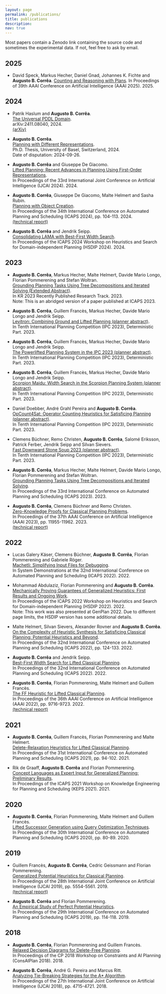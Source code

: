 ```yaml
---
layout: page
permalink: /publications/
title: publications
description:
nav: true
---
```


Most papers contain a Zenodo link containing the source code and sometimes the
experimental data. If not, feel free to ask by email.

## 2025

- David Speck, Markus Hecher, Daniel Gnad, Johannes K. Fichte and **Augusto B. Corrêa**.
  [Counting and Reasoning with Plans](../assets/pdf/speck-at-al-aaai2025.pdf).
  In Proceedings of 39th AAAI Conference on Artificial Intelligence (AAAI 2025). 2025.

## 2024

- Patrik Haslum and **Augusto B. Corrêa**.\
 [The Universal PDDL Domain](../assets/pdf/haslum-correa-arxiv2024.pdf).\
 arXiv:2411.08040, 2024. \
 [(arXiv)](https://arxiv.org/abs/2411.08040)

- **Augusto B. Corrêa**.\
 [Planning with Different Representations](../assets/pdf/correa-phd2024.pdf).\
 Ph.D. Thesis, University of Basel, Switzerland, 2024.\
 Date of disputation: 2024-09-26.

- **Augusto B. Corrêa** and Giuseppe De Giacomo.\
 [Lifted Planning: Recent Advances in Planning Using First-Order Representations](../assets/pdf/correa-degiacomo-ijcai2024.pdf).\
 In Proceedings of the 33rd International Joint Conference on Artificial Intelligence (IJCAI 2024). 2024.

- **Augusto B. Corrêa**, Giuseppe De Giacomo, Malte Helmert and Sasha Rubin.\
 [Planning with Object Creation](../assets/pdf/correa-et-al-icaps2024.pdf).\
 In Proceedings of the 34th International Conference on Automated Planning and Scheduling (ICAPS 2024), pp. 104-113. 2024.\
[(technical report)](../assets/pdf/correa-et-al-tr2024.pdf)

- **Augusto B. Corrêa** and Jendrik Seipp.\
 [Consolidating LAMA with Best-First Width Search](../assets/pdf/correa-seipp-icaps2024wshsdip.pdf).\
 In Proceedings of the ICAPS 2024 Workshop on Heuristics and Search for Domain-independent Planning (HSDIP 2024). 2024.

## 2023

- **Augusto B. Corrêa**, Markus Hecher, Malte Helmert, Davide Mario Longo, Florian Pommerening and Stefan Woltran.\
 [Grounding Planning Tasks Using Tree Decompositions and Iterated Solving (Extended Abstract)](../assets/pdf/correa-et-al-kr2023.pdf).\
 In KR 2023 Recently Published Research Track. 2023.\
 Note: This is an abridged version of a paper published at ICAPS 2023.

- **Augusto B. Corrêa**, Guillem Francès, Markus Hecher, Davide Mario Longo and Jendrik Seipp.\
 [Levitron: Combining Ground and Lifted Planning (planner abstract)](../assets/pdf/correa-et-al-ipc2023a.pdf).\
 In Tenth International Planning Competition (IPC 2023), Deterministic Part. 2023.

- **Augusto B. Corrêa**, Guillem Francès, Markus Hecher, Davide Mario Longo and Jendrik Seipp.\
 [The Powerlifted Planning System in the IPC 2023 (planner abstract)](../assets/pdf/correa-et-al-ipc2023b.pdf).\
 In Tenth International Planning Competition (IPC 2023), Deterministic Part. 2023.

- **Augusto B. Corrêa**, Guillem Francès, Markus Hecher, Davide Mario Longo and Jendrik Seipp.\
 [Scorpion Maidu: Width Search in the Scorpion Planning System (planner abstract)](../assets/pdf/correa-et-al-ipc2023c.pdf).\
 In Tenth International Planning Competition (IPC 2023), Deterministic Part. 2023.

- Daniel Doebber, André Grahl Pereira and **Augusto B. Corrêa**.\
 [OpCount4Sat: Operator Counting Heuristics for Satisficing Planning (planner abstract)](../assets/pdf/doebber-et-al-ipc2023.pdf).\
 In Tenth International Planning Competition (IPC 2023), Deterministic Part. 2023.

- Clemens Büchner, Remo Christen, **Augusto B. Corrêa**, Salomé Eriksson, Patrick Ferber, Jendrik Seipp and Silvan Sievers.\
 [Fast Downward Stone Soup 2023 (planner abstract)](../assets/pdf/buechner-et-al-ipc2023.pdf).\
 In Tenth International Planning Competition (IPC 2023), Deterministic Part. 2023.

- **Augusto B. Corrêa**, Markus Hecher, Malte Helmert, Davide Mario Longo, Florian Pommerening and Stefan Woltran.\
 [Grounding Planning Tasks Using Tree Decompositions and Iterated Solving](../assets/pdf/correa-et-al-icaps2023.pdf).\
 In Proceedings of the 33rd International Conference on Automated Planning and Scheduling (ICAPS 2023). 2023.

- **Augusto B. Corrêa**, Clemens Büchner and Remo Christen.\
 [Zero-Knowledge Proofs for Classical Planning Problems](../assets/pdf/correa-et-al-aaai2023.pdf).\
 In Proceedings of the 37th AAAI Conference on Artificial Intelligence (AAAI 2023), pp. 11955-11962. 2023.\
 [(technical report)](../assets/pdf/correa-et-al-tr2023.pdf)

## 2022

- Lucas Galery Käser, Clemens Büchner, **Augusto B. Corrêa**, Florian Pommerening and Gabriele Röger.\
 [Machetli: Simplifying Input Files for Debugging](../assets/pdf/galery-kaeser-et-al-icaps2022demo.pdf).\
 In System Demonstrations at the 32nd International Conference on Automated Planning and Scheduling (ICAPS 2022). 2022.

- Mohammad Abdulaziz, Florian Pommerening and **Augusto B. Corrêa**.\
 [Mechanically Proving Guarantees of Generalized Heuristics: First Results and Ongoing Work](../assets/pdf/abdulaziz-et-al-icaps2022wshsdip.pdf).\
 In Proceedings of the ICAPS 2022 Workshop on Heuristics and Search for Domain-independent Planning (HSDIP 2022). 2022.\
 Note: This work was also presented at GenPlan 2022. Due to different page limits, the HSDIP version has some additional details.

- Malte Helmert, Silvan Sievers, Alexander Rovner and **Augusto B. Corrêa**.\
 [On the Complexity of Heuristic Synthesis for Satisficing Classical Planning: Potential Heuristics and Beyond](../assets/pdf/helmert-et-al-icaps2022.pdf).\
 In Proceedings of the 32nd International Conference on Automated Planning and Scheduling (ICAPS 2022), pp. 124-133. 2022.

- **Augusto B. Corrêa** and Jendrik Seipp.\
 [Best-First Width Search for Lifted Classical Planning](../assets/pdf/correa-seipp-icaps2022.pdf).\
 In Proceedings of the 32nd International Conference on Automated Planning and Scheduling (ICAPS 2022). 2022.

- **Augusto B. Corrêa**, Florian Pommerening, Malte Helmert and Guillem Francès.\
 [The FF Heuristic for Lifted Classical Planning](../assets/pdf/correa-et-al-aaai2022.pdf).\
 In Proceedings of the 36th AAAI Conference on Artificial Intelligence (AAAI 2022), pp. 9716-9723. 2022.\
 [(technical report)](../assets/pdf/correa-et-al-tr2022.pdf)

## 2021

- **Augusto B. Corrêa**, Guillem Francès, Florian Pommerening and Malte Helmert.\
 [Delete-Relaxation Heuristics for Lifted Classical Planning](../assets/pdf/correa-et-al-icaps2021.pdf).\
 In Proceedings of the 31st International Conference on Automated Planning and Scheduling (ICAPS 2021), pp. 94-102. 2021.

- Rik de Graaff, **Augusto B. Corrêa** and Florian Pommerening.\
 [Concept Languages as Expert Input for Generalized Planning: Preliminary Results](../assets/pdf/de-graaff-et-al-icaps2021wskeps.pdf).\
 In Proceedings of the ICAPS 2021 Workshop on Knowledge Engineering for Planning and Scheduling (KEPS 2021). 2021.

## 2020

- **Augusto B. Corrêa**, Florian Pommerening, Malte Helmert and Guillem Francès.\
 [Lifted Successor Generation using Query Optimization Techniques](../assets/pdf/correa-et-al-icaps2020.pdf).\
 In Proceedings of the 30th International Conference on Automated Planning and Scheduling (ICAPS 2020), pp. 80-89. 2020.

## 2019

- Guillem Francès, **Augusto B. Corrêa**, Cedric Geissmann and Florian Pommerening.\
 [Generalized Potential Heuristics for Classical Planning](../assets/pdf/frances-et-al-ijcai2019.pdf).\
 In Proceedings of the 28th International Joint Conference on Artificial Intelligence (IJCAI 2019), pp. 5554-5561. 2019.\
 [(technical report)](../assets/pdf/frances-et-al-tr2019.pdf)

- **Augusto B. Corrêa** and Florian Pommerening.\
 [An Empirical Study of Perfect Potential Heuristics](../assets/pdf/correa-pommerening-icaps2019.pdf).\
 In Proceedings of the 29th International Conference on Automated Planning and Scheduling (ICAPS 2019), pp. 114-118. 2019.

## 2018

- **Augusto B. Corrêa**, Florian Pommerening and Guillem Francès.\
 [Relaxed Decision Diagrams for Delete-Free Planning](../assets/pdf/correa-et-al-cp2018wsconsaiplan.pdf).\
 In Proceedings of the CP 2018 Workshop on Constraints and AI Planning (ConsAIPlan 2018). 2018.

- **Augusto B. Corrêa**, André G. Pereira and Marcus Ritt.\
 [Analyzing Tie-Breaking Strategies for the A* Algorithm](../assets/pdf/correa-et-al-ijcai2018.pdf).\
 In Proceedings of the 27th International Joint Conference on Artificial Intelligence (IJCAI 2018), pp. 4715-4721. 2018.
